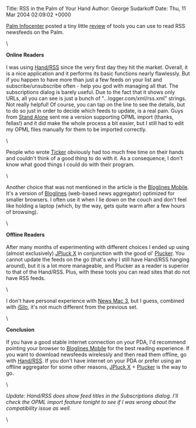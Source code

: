 Title: RSS in the Palm of Your Hand
Author: George Sudarkoff
Date: Thu, 11 Mar 2004 02:09:02 +0000

[Palm Infocenter](http://www.palminfocenter.com) posted a tiny little
[review](http://www.palminfocenter.com/view_story.asp?ID=6595 "RSS Syndication Tools for the Palm OS")
of tools you can use to read RSS newsfeeds on the Palm.

\

**Online Readers**\
\
I was using [Hand/RSS](http://standalone.com/palmos/hand_rss/) since the
very first day they hit the market. Overall, it is a nice application
and it performs its basic functions nearly flawlessly. But if you happen
to have more than just a few feeds on your list and
subscribe/unsubscribe often - help you god with managing all that. The
subscriptions dialog is barely useful. Due to the fact that it shows
only URLs, all you can see is just a bunch of
"...logger.com/xml/rss.xml" strings. Not really helpful! Of course, you
can tap on the line to see the details, but to do so just in order to
decide which feeds to update, is a real pain. Guys from [Stand
Alone](http://www.standalone.com/) sent me a version supporting OPML
import (thanks, fellas!) and it did make the whole process a bit easier,
but I still had to edit my OPML files manually for them to be imported
correctly.

\

People who wrote [Ticker](http://palminfocenter.palmgear.com/?xyz=49996)
obviously had too much free time on their hands and couldn't think of a
good thing to do with it. As a consequence, I don't know what good
things I could do with their program.

\

Another choice that was not mentioned in the article is the [Bloglines
Mobile](http://bloglines.com/mobile/). It's a version of
[Bloglines](http://bloglines.com) (web-based news aggregator) optimized
for smaller browsers. I often use it when I lie down on the couch and
don't feel like holding a laptop (which, by the way, gets quite warm
after a few hours of browsing).

\

**Offline Readers**\
\
After many months of experimenting with different choices I ended up
using (almost exclusively) [JPluck X](http://jpluck.sourceforge.net/) in
conjunction with the good ol' [Plucker](http://www.plkr.org/). You
cannot update the feeds on the go (that's why I still have Hand/RSS
hanging around), but it is a lot more manageable, and Plucker as a
reader is superior to that of the Hand/RSS. Plus, with these tools you
can read sites that do not have RSS feeds.

\

I don't have personal experience with [News Mac
3](http://www.thinkmac.co.uk/newsmac/index.html), but I guess, combined
with [iSilo](http://www.isilo.com/), it's not much different from the
previous set.

\

**Conclusion**\
\
If you have a good stable internet connection on your PDA, I'd recommend
pointing your browser to [Bloglines
Mobile](http://bloglines.com/mobile/) for the best reading experience.
If you want to download newsfeeds wirelessly and then read them offline,
go with [Hand/RSS](http://standalone.com/palmos/hand_rss/). If you don't
have internet on your PDA or prefer using an offline aggregator for some
other reasons, [JPluck X](http://jpluck.sourceforge.net/) +
[Plucker](http://www.plkr.org/) is the way to go.

\

*Update: Hand/RSS does show feed titles in the Subscriptions dialog.
I'll check the OPML import feature tonight to see if I was wrong about
the compatibility issue as well.*

\

